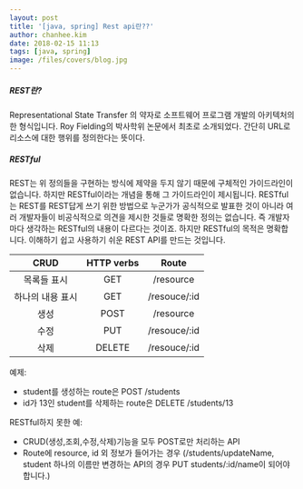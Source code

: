 ```yaml
---
layout: post
title: '[java, spring] Rest api란??'
author: chanhee.kim
date: 2018-02-15 11:13
tags: [java, spring]
image: /files/covers/blog.jpg
---
```


##### REST란?

Representational State Transfer 의 약자로 소프트웨어 프로그램 개발의 아키텍처의 한 형식입니다. Roy Fielding의 박사학위 논문에서 최초로 소개되었다. 간단히 URL로 리소스에 대한 행위를 정의한다는 뜻이다.

##### RESTful

REST는 위 정의들을 구현하는 방식에 제약을 두지 않기 때문에 구체적인 가이드라인이 없습니다. 하지만 RESTful이라는 개념을 통해 그 가이드라인이 제시됩니다. RESTful는 REST를 REST답게 쓰기 위한 방법으로 누군가가 공식적으로 발표한 것이 아니라 여러 개발자들이 비공식적으로 의견을 제시한 것들로 명확한 정의는 없습니다. 즉 개발자마다 생각하는 RESTful의 내용이 다르다는 것이죠. 하지만 RESTful의 목적은 명확합니다. 이해하기 쉽고 사용하기 쉬운 REST API를 만드는 것입니다.

|CRUD|HTTP verbs|Route|
|:---:|:---:|:---:|
|목록들 표시|GET|/resource|
|하나의 내용 표시|GET|/resouce/:id|
|생성|POST|/resource|
|수정|PUT|/resouce/:id|
|삭제|DELETE|/resouce/:id|

예제:
- student를 생성하는 route은 POST /students
- id가 13인 student를 삭제하는 route은 DELETE /students/13

RESTful하지 못한 예:
- CRUD(생성,조회,수정,삭제)기능을 모두 POST로만 처리하는 API
- Route에 resource, id 외 정보가 들어가는 경우 (/students/updateName, student 하나의 이름만 변경하는 API의 경우 PUT students/:id/name이 되어야 합니다.)
